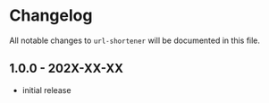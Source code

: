 # Changelog

All notable changes to `url-shortener` will be documented in this file.

## 1.0.0 - 202X-XX-XX

- initial release
